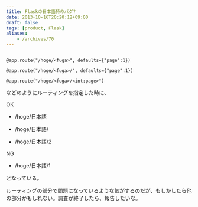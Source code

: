 ```yaml
---
title: Flaskの日本語特のバグ?
date: 2013-10-16T20:20:12+09:00
draft: false
tags: [product, Flask]
aliases:
    - /archives/70
---
```


~~~~{.python}
@app.route("/hoge/<fuga>", defaults={"page":1})
@app.route("/hoge/<fuga>/", defaults={"page":1})
@app.route("/hoge/<fuga>/<int:page>")
~~~~
などのようにルーティングを指定した時に、

OK

* /hoge/日本語
* /hoge/日本語/
* /hoge/日本語/2

NG

* /hoge/日本語/1

となっている。
ルーティングの部分で問題になっているような気がするのだが、もしかしたら他の部分かもしれない。調査が終了したら、報告したいな。


